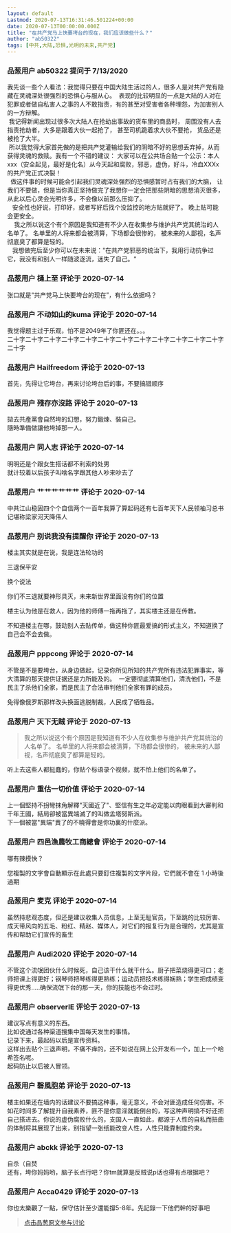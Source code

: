 ```yaml
---
layout: default
Lastmod: 2020-07-13T16:31:46.501224+00:00
date: 2020-07-13T00:00:00.000Z
title: "在共产党马上快要垮台的现在，我们应该做些什么？"
author: "ab50322"
tags: [中共,大陆,恐惧,光明的未来,共产党]
---
```



### 品葱用户 **ab50322** 提问于 7/13/2020
    
我先谈一些个人看法：我觉得只要在中国大陆生活过的人，很多人是对共产党有隐藏在灵魂深处很强烈的恐惧心与服从心。  表现的比较明显的一点是大陆的人对在犯罪或者做自私害人之事的人不敢指责，有的甚至对受害者各种埋怨，为加害别人的一方辩解。   
 我记得新闻出现过很多次大陆人在抢劫出事故的货车里的商品时， 周围没有人去指责抢劫者，大多是跟着大伙一起抢了， 甚至司机跪着求大伙不要抢， 货品还是被抢了大半。  
 所以我觉得大家首先做的是把共产党灌输给我们的阴暗不好的思想丢弃掉，从而获得灵魂的救赎。我有一个不错的建议： 大家可以在公共场合贴一个公示：本人xxx（安全起见，最好是化名）从今天起和腐败，邪恶，虚伪，好斗，冷血XXXx的共产党正式决裂！   
  做这件事的时候可能会引起我们灵魂深处强烈的恐惧感暂时占有我们的大脑， 让我们不要做，但是当你真正坚持做完了我想你一定会把那些阴暗的思想消灭很多， 从此以后心灵会光明许多，不会像以前那么压抑了。   
   安全性也好说，打印好，或者写好后找个没监控的地方贴就好了。 晚上贴可能会更安全。     
    我之所以说这个有个原因是我知道有不少人在收集参与维护共产党其统治的人名单了。 名单里的人将来都会被清算，下场都会很惨的， 被未来的人鄙视，名声彻底臭了都算是轻的。   
   我想做完后至少你可以在未来说："在共产党邪恶的统治下，我用行动抗争过它，我没有和别人一样随波逐流，迷失了自己。“
    
                

### 品葱用户 **樋上至** 评论于 2020-07-14
        
张口就是“共产党马上快要垮台的现在”，有什么依据吗？
        
                

### 品葱用户 **不动如山的kuma** 评论于 2020-07-14
        
我觉得题主过于乐观，怕不是2049年了你匪还在。。。  
二十字二十字二十字二十字二十字二十字二十字二十字二十字二十字二十字二十字二十字
        
                

### 品葱用户 **Hailfreedom** 评论于 2020-07-13
        
首先，先得让它垮台，再来讨论垮台后的事，不要搞错顺序
        
                

### 品葱用户 **殘存亦沒路** 评论于 2020-07-13
        
拋去共產黨會自然垮的幻想，努力鍛煉、裝自己。  
隨時準備做讓他垮掉那一人。
        
                

### 品葱用户 **同人志** 评论于 2020-07-14
        
明明还是个跟女生搭话都不利索的处男  
就计较着以后孩子叫啥名字跟其他人吵来吵去了
        
                

### 品葱用户 **艹艹艹艹艹艹** 评论于 2020-07-14
        
中共江山稳固四个个自信两个一百年我算了算起码还有七百年天下人民领袖习总书记堪称梁家河天降伟人
        
                

### 品葱用户 **别说我没有提醒你** 评论于 2020-07-13
        
楼主其实就是在说，我是连法轮功的  
  
三退保平安  
  
换个说法  
  
你们不三退就要神形具灭，未来新世界里面没有你们的位置  
  
楼主认为他是在救人，因为他的师傅一拖再拖了，其实楼主还是在传教。  
  
不知道楼主在哪，鼓动别人去贴传单，做这种你匪最爱搞的形式主义，不知道换了自己会不会去做。
        
                

### 品葱用户 **pppcong** 评论于 2020-07-14
        
不管是不是要垮台，从身边做起，记录你所见所知的共产党所有违法犯罪事实，等大清算的那天提供证据还是力所能及的。  一定要彻底清算他们，清洗他们，不是民主了杀他们全家，而是民主了合法审判他们全家有罪的成员。  
  
免得像俄罗斯那样改头换面逃脱制裁，人民成了牺牲品。
        
                

### 品葱用户 **天下无贼** 评论于 2020-07-13
        
> 我之所以说这个有个原因是我知道有不少人在收集参与维护共产党其统治的人名单了。 名单里的人将来都会被清算，下场都会很惨的， 被未来的人鄙视，名声彻底臭了都算是轻的。 

  
  
  
听上去这些人都挺蠢的，你贴个标语录个视频，就不怕上他们的名单了。
        
                

### 品葱用户 **重估一切价值** 评论于 2020-07-14
        
上一個堅持不拐彎抹角解釋"天國近了"、堅信有生之年必定能以肉眼看到大審判和千年王國，結局卻被當異端滅了的叫做孟塔努斯派。  
下一個被當"異端"賣了的不曉得會是你功裏的什麼派。
        
                

### 品葱用户 **四邑漁農牧工商總會** 评论于 2020-07-14
        
哪有辣摸快？  
  
  
您複製的文字會自動顯示在此處只要釘住複製的文字片段，它們就不會在 1 小時後過期
        
                

### 品葱用户 **麦克** 评论于 2020-07-14
        
虽然持悲观态度，但还是建议收集人员信息，上至无耻官员，下至跳的比较厉害、成天带风向的五毛、粉红、精赵、媒体人，对它们的报复行为是合理的，尤其是宣传和帮助它们宣传的畜生
        
                

### 品葱用户 **Audi2020** 评论于 2020-07-14
        
不管这个流氓团伙什么时候死，自己该干什么就干什么。厨子把菜烧得更可口；老师把课上得更好；钢琴师把琴练得更熟练；运动员把技术练得娴熟；学生把成绩变得更优秀.....确保流氓下台的那一天，你的技能也不会过时。
        
                

### 品葱用户 **observerIE** 评论于 2020-07-13
        
建议写点有意义的东西。  
比如说通过各种渠道搜集中国每天发生的事情。  
记录下来，最起码以后是宣传资料。  
这样出去贴个三退声明，不痛不痒的，还不如说在网上公开发布一个，加上一个哈希签名呢。  
起码防止以后被人冒领。
        
                

### 品葱用户 **磬風胞弟** 评论于 2020-07-13
        
楼主如果还在墙内的话建议不要搞这种事，毫无意义，不会对匪造成任何伤害。不如花时间多了解提升自我素养，匪不是你意淫就能倒台的，写这种声明搞不好还把自己搭进去。你说的虚伪腐败什么的，支国人一直如此，都源于人性的自私而扭曲的体制将其展现了出来，别指望一张纸能改变人性，人性只能靠制度约束。
        
                

### 品葱用户 **abckk** 评论于 2020-07-13
        
自杀（自焚  
还有，垮你妈妈哟，脑子长点行吧？你tm就算是反贼说p话也得有点根据吧？
        
                

### 品葱用户 **Acca0429** 评论于 2020-07-13
        
你也太樂觀了一點，保守估計至少還能撐5-8年。先記錄一下他們幹的好事吧
        
                





> [点击品葱原文参与讨论](https://pincong.rocks/question/28458)

